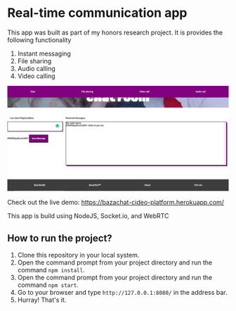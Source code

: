 # Real-time communication app

This app was built as part of my honors research project. It is provides the following functionality
1. Instant messaging
2. File sharing
3. Audio calling
4. Video calling

![IMG](./chat6.png)

Check out the live demo: https://bazachat-cideo-platform.herokuapp.com/

This app is build using NodeJS, Socket.io, and WebRTC

## How to run the project?

1. Clone this repository in your local system.
2. Open the command prompt from your project directory and run the command `npm install`.
3. Open the command prompt from your project directory and run the command `npm start`.
4. Go to your browser and type `http://127.0.0.1:8080/` in the address bar.
5. Hurray! That's it.
